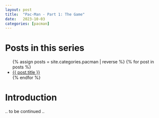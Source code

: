 ```yaml
---
layout: post
title:  "Pac-Man - Part 1: The Game"
date:   2023-10-03
categories: [pacman]
---
```


# Posts in this series
<ul>
  {% assign posts = site.categories.pacman | reverse %}
  {% for post in posts %}
    <li>
      <a href="{{ post.url }}">{{ post.title }}</a>
    </li>
  {% endfor %}
</ul>

# Introduction

.. to be continued ..